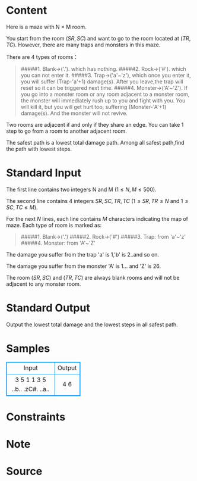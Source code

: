 
# Content

Here is a maze with N × M room.

You start from the room ($SR, SC$) and want to go to the room located at ($TR, TC$). However, there are many traps and monsters in this maze.

There are 4 types of rooms：
>#####1. Blank->('.').  which has nothing.
>#####2. Rock->('#').  which you can not enter it.
>#####3. Trap->('a'~'z'), which once you enter it, you will suffer (Trap-'a'+1) damage(s). After you leave,the trap will reset so it can be triggered next time.
>#####4. Monster->('A'~'Z'). If you go into a monster room or any room adjacent to a monster room, the monster will immediately rush up to you and fight with you. You will kill it, but you will get hurt too, suffering (Monster-'A'+1) damage(s). And the monster will not revive.

Two rooms are adjacent if and only if they share an edge.  You can take 1 step to go from a room to another adjacent room.

The safest path is a lowest total damage path. Among all safest path,find the path with lowest steps.

# Standard Input

The first line contains two integers N and M ($1 \leq N, M \leq 500$).

The second line contains 4 integers $SR, SC, TR, TC$ ($1 \leq SR, TR \leq N$ and $1 \leq SC, TC \leq M$).

For the next $N$ lines, each line contains $M$ characters indicating the map of maze. 
Each type of room is marked as:

>#####1. Blank->('.')
>#####2. Rock->('#')
>#####3. Trap: from 'a'~'z'
>#####4. Monster: from 'A'~'Z'

The damage you suffer from the trap 'a' is 1,'b' is 2..and so on. 

The damage you suffer from the monster 'A' is 1... and 'Z' is 26.

The room ($SR, SC$) and ($TR, TC$) are always blank rooms and will not be adjacent to any monster room.

# Standard Output

Output the lowest total damage and the lowest steps in all safest path.

# Samples

<style>
        table,table tr th, table tr td { border:1px solid #0094ff; }
        table { width: 200px; min-height: 25px; line-height: 25px; text-align: center; border-collapse: collapse;}   
    </style>
<table>
	<tr>
		<td>Input</td>
		<td>Output</td>
	</tr>
<tr><td>3 5
1 1 3 5
..b..
.zC#.
..a..</td><td>4 6</td></tr></table>


# Constraints



# Note



# Source


